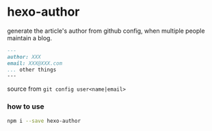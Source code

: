# hexo-author
generate the article's author from github config, when multiple people maintain a blog.

```markdown
---
author: XXX
email: XXX@XXX.com
... other things
---
```

source from `git config user<name|email>`

### how to use
```bash
npm i --save hexo-author
```
